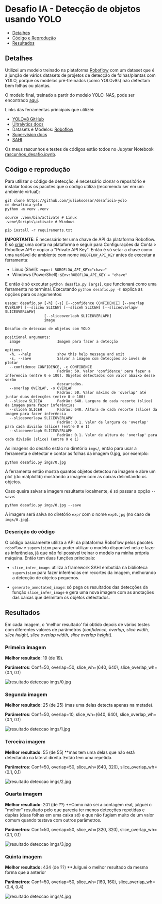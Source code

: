 # Desafio IA - Detecção de objetos usando YOLO

- [Detalhes](#detalhes)
- [Código e Reprodução](#código-e-reprodução)
- [Resultados](#resultados)

## Detalhes
Utilizei um modelo treinado na plataforma [Roboflow](https://universe.roboflow.com/) com um dataset que é a junção de vários datasets de projetos de detecção de folhas/plantas com YOLO, porque os modelos pré-treinados (como YOLOv8s) não detectam bem folhas ou plantas.

O modelo final, treinado a partir do modelo YOLO-NAS, pode ser encontrado [aqui](https://universe.roboflow.com/jc-98d3n/plant-leaf-detection-att1p/dataset/2).

Links das ferramentas principais que utilizei:
- [YOLOv8 GitHub](https://github.com/ultralytics/ultralytics)
- [Ultralytics docs](https://docs.ultralytics.com/)
- Datasets e Modelos: [Roboflow](https://universe.roboflow.com/)
- [Supervision docs](https://supervision.roboflow.com/latest/)
- [SAHI](https://github.com/obss/sahi)

Os meus rascunhos e testes de códigos estão todos no Jupyter Notebook [rascunhos_desafio.ipynb](https://github.com/juliokscesar/desafioia-yolo/blob/main/rascunhos_desafio.ipynb).


## Código e reprodução
Para utilizar o código de detecção, é necessário clonar o repositório e instalar todos os pacotes que o código utiliza (recomendo ser em um ambiente virtual):
```
git clone https://github.com/juliokscesar/desafioia-yolo
cd desafioia-yolo
python -m venv .venv

source .venv/bin/activate # Linux
.venv\Scripts\activate # Windows

pip install -r requirements.txt
```

**IMPORTANTE**: É necessário ter uma chave de API da plataforma Roboflow. É só [criar](https://app.roboflow.com/) uma conta na plataforma e seguir para Configurações da Conta > Roboflow API e copiar a "Private API Key". Então é só setar a chave como uma variável de ambiente com nome `ROBOFLOW_API_KEY` antes de executar a ferramenta:
- Linux (Shell): `export ROBOFLOW_API_KEY="chave"`
- Windows (PowerShell): `$Env:ROBOFLOW_API_KEY = "chave"`

E então é só executar `python desafio.py [args]`, que funcionará como uma ferramenta no terminal. Executando `python desafio.py -h` explica as opções para os argumentos:
```
usage: desafio.py [-h] [-s] [--confidence CONFIDENCE] [--overlap OVERLAP] [--slicew SLICEW] [--sliceh SLICEH] [--sliceoverlapw SLICEOVERLAPW]
                  [--sliceoverlaph SLICEOVERLAPH]
                  image

Desafio de deteccao de objetos com YOLO

positional arguments:
  image                 Imagem para fazer a detecção

options:
  -h, --help            show this help message and exit
  -s, --save            Salvar a imagem com detecções ao invés de plotar
  --confidence CONFIDENCE, -c CONFIDENCE
                        Padrão: 50. Valor 'confidence' para fazer a inferencia (entre 0 e 100). Objetos detectados com valor abaixo desse serão
                        descartados.
  --overlap OVERLAP, -o OVERLAP
                        Padrão: 50. Valor máximo de 'overlap' até juntar duas detecções (entre 0 e 100)
  --slicew SLICEW       Padrão: 640. Largura de cada recorte (slice) da imagem para fazer inferências
  --sliceh SLICEH       Padrão: 640. Altura de cada recorte (slice) da imagem para fazer inferência
  --sliceoverlapw SLICEOVERLAPW
                        Padrão: 0.1. Valor de largura de 'overlap' para cada divisão (slice) (entre 0 e 1)
  --sliceoverlaph SLICEOVERLAPH
                        Padrão: 0.1. Valor de altura de 'overlap' para cada divisão (slice) (entre 0 e 1)
```

As imagens do desafio estão no diretório `imgs/`, então para usar a ferramenta e detectar e contar as folhas da imagem 0.jpg, por exemplo:
```
python desafio.py imgs/0.jpg
```

A ferramenta então mostra quantos objetos detectou na imagem e abre um plot (do matplotlib) mostrando a imagem com as caixas delimitando os objetos. 

Caso queira salvar a imagem resultante localmente, é só passar a opção `--save`:
```
python desafio.py imgs/0.jpg --save
```

A imagem será salva no diretório `exp/` com o nome `exp0.jpg` (no caso de `imgs/0.jpg`).

### Descrição do código
O código basicamente utiliza a API da plataforma Roboflow pelos pacotes `roboflow` e `supervision` para poder utilizar o modelo disponível nela e fazer as inferências, já que não foi possível treinar o modelo na minha própria máquina. Então tem duas funções principais: 
- `slice_infer_image`: utiliza a framework SAHI embutida na biblioteca `supervision` para fazer inferências em recortes da imagem, melhorando a detecção de objetos pequenos.

- `generate_annotated_image`: só pega os resultados das detecções da função `slice_infer_image` e gera uma nova imagem com as anotações das caixas que delimitam os objetos detectados.


## Resultados

Em cada imagem, o 'melhor resultado' foi obtido depois de vários testes com diferentes valores de parâmetros (*confidence, overlap, slice width, slice height, slice overlap width, slice overlap height*).

### Primeira imagem
**Melhor resultado**: 19 (de 19).

**Parâmetros**: Conf=50, overlap=50, slice_wh=(640, 640), slice_overlap_wh=(0.1, 0.1)

![resultado deteccao imgs/0.jpg](exp/exp0.jpg)

### Segunda imagem
**Melhor resultado**: 25 (de 25) (mas uma delas detecta apenas na metade).

**Parâmetros**: Conf=50, overlap=10, slice_wh=(640, 640), slice_overlap_wh=(0.1, 0.1)

![resultado deteccao imgs/1.jpg](exp/exp1.jpg)

### Terceira imagem
**Melhor resultado**: 55 (de 55) **mas tem uma delas que não está detectando na lateral direita. Então tem uma repetida.

**Parâmetros**: Conf=50, overlap=50, slice_wh=(640, 320), slice_overlap_wh=(0.1, 0.1)

![resultado deteccao imgs/2.jpg](exp/exp2.jpg)

### Quarta imagem
**Melhor resultado**: 201 (de ??) **Como não sei a contagem real, julguei o "melhor" resultado pelo que parecia ter menos detecções repetidas e duplas (duas folhas em uma caixa só) e que não fugiam muito de um valor comum quando testava com outros parâmetros.

**Parâmetros**: Conf=50, overlap=50, slice_wh=(320, 320), slice_overlap_wh=(0.1, 0.1)

![resultado deteccao imgs/3.jpg](exp/exp3.jpg)

### Quinta imagem
**Melhor resultado:** 434 (de ??) **Julguei o melhor resultado da mesma forma que a anterior

**Parâmetros**: Conf=50, overlap=50, slice_wh=(160, 160), slice_overlap_wh=(0.4, 0.4)

![resultado deteccao imgs/4.jpg](exp/exp4.jpg)
